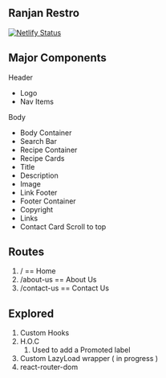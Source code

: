 ## Ranjan Restro


[![Netlify Status](https://api.netlify.com/api/v1/badges/b4d7eab7-c74b-4bb6-a5ee-a166d11fb4f6/deploy-status)](https://app.netlify.com/sites/ranjan-restro/deploys)


## Major Components
Header

- Logo
- Nav Items

Body

- Body Container
- Search Bar
- Recipe Container
- Recipe Cards
- Title
- Description
- Image
- Link
Footer
- Footer Container
- Copyright
- Links
- Contact Card
Scroll to top



## Routes

1. / == Home
2. /about-us == About Us
3. /contact-us == Contact Us

## Explored

1. Custom Hooks
2. H.O.C
	1. Used to add a Promoted label
3. Custom LazyLoad wrapper ( in progress )
4. react-router-dom
